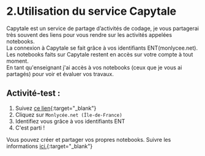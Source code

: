 # 2.Utilisation du service Capytale

Capytale est un service de partage d’activités de codage, je vous partagerai très souvent des liens pour vous rendre sur les activités appelées notebooks.  
La connexion à Capytale se fait grâce à vos identifiants ENT(monlycee.net).  
Les notebooks faits sur Capytale restent en accès sur votre compte à tout moment.  
En tant qu'enseignant j'ai accès à vos notebooks (ceux que je vous ai partagés) pour voir et évaluer vos travaux.  


## Activité-test : 

1. Suivez [ce lien](https://capytale2.ac-paris.fr/web/c/d1e1-631434/mln){:target="_blank"} 
2. Cliquez sur ```Monlycée.net (Île-de-France)```
3. Identifiez vous grâce à vos identifiants ENT
4. C'est parti !

Vous pouvez créer et partager vos propres notebooks.
Suivre les informations [ici.](https://capytale2.ac-paris.fr/wiki/doku.php?id=eleves_en_autonomie){:target="_blank"}